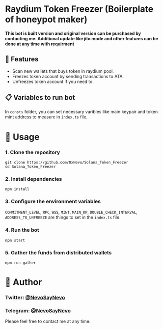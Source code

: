 
# Raydium Token Freezer (Boilerplate of honeypot maker)

#### This bot is built version and original version can be purchased by contacting me. Additional update like jito mode and other features can be done at any time with requirment

## 🌟 Features
- Scan new wallets that buys token in raydium pool.
- Freezes token account by sending transactions to ATA.
- Unfreezes token account if you need to.

## 📋 Variables to run bot
In `consts` folder, you can set necessary varibles like main keypair and token mint address to measure in `index.ts` file.

#  🚀 Usage
### 1. Clone the repository
```
git clone https://github.com/0xNevo/Solana_Token_Freezer
cd Solana_Token_Freezer
```
### 2. Install dependencies
```
npm install
```
### 3. Configure the environment variables
`COMMITMENT_LEVEL`, `RPC`, `WSS`, `MINT`, `MAIN_KP`, `DOUBLE_CHECK_INTERVAL`, `ADDRESS_TO_UNFREEZE` are things to set in the `index.ts` file.

### 4. Run the bot

```
npm start
```

### 5. Gather the funds from distributed wallets

```
npm run gather
```


# 👤 Author

### Twitter: [@NevoSayNevo](https://x.com/NevoSayNevo)   

### Telegram: [@NevoSayNevo](https://t.me/NevoSayNevo)   


Please feel free to contact me at any time.
